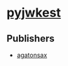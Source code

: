 # [pyjwkest](https://pypi.org/project/pyjwkest)



## Publishers
- [agatonsax](https://pypi.org/user/agatonsax)

